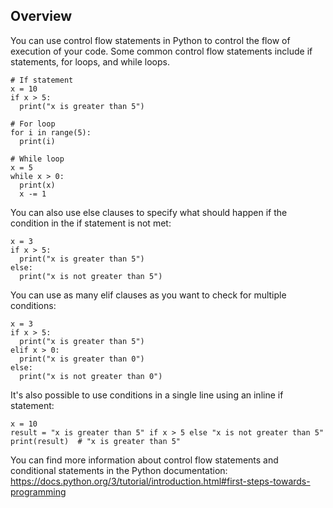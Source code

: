 ## Overview

You can use control flow statements in Python to control the flow of execution of your code. Some common control flow statements include if statements, for loops, and while loops.

```
# If statement
x = 10
if x > 5:
  print("x is greater than 5")

# For loop
for i in range(5):
  print(i)

# While loop
x = 5
while x > 0:
  print(x)
  x -= 1
```

You can also use else clauses to specify what should happen if the condition in the if statement is not met:

```
x = 3
if x > 5:
  print("x is greater than 5")
else:
  print("x is not greater than 5")
```

You can use as many elif clauses as you want to check for multiple conditions:

```
x = 3
if x > 5:
  print("x is greater than 5")
elif x > 0:
  print("x is greater than 0")
else:
  print("x is not greater than 0")
```

It's also possible to use conditions in a single line using an inline if statement:

```
x = 10
result = "x is greater than 5" if x > 5 else "x is not greater than 5"
print(result)  # "x is greater than 5"
```

You can find more information about control flow statements and conditional statements in the Python documentation: https://docs.python.org/3/tutorial/introduction.html#first-steps-towards-programming
